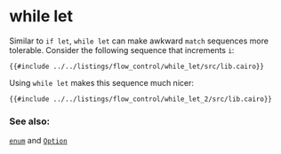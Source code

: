 # while let

Similar to `if let`, `while let` can make awkward `match` sequences
more tolerable. Consider the following sequence that increments `i`:

```cairo
{{#include ../../listings/flow_control/while_let/src/lib.cairo}}
```

Using `while let` makes this sequence much nicer:

```cairo,editable
{{#include ../../listings/flow_control/while_let_2/src/lib.cairo}}
```

### See also:

[`enum`][enum] and [`Option`][option]

[enum]: ../custom_types/enum.md
[option]: ../core/option.md
